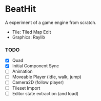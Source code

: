 # BeatHit

A experiment of a game engine from scratch.

- Tile: Tiled Map Edit
- Graphics: Raylib

### TODO

- [x] Quad
- [x] Initial Component Sync
- [ ] Animation
- [ ] Moveable Player (idle, walk, jump)
- [ ] Camera2D (follow player)
- [ ] Tileset Import
- [ ] Editor state extraction (and load)
